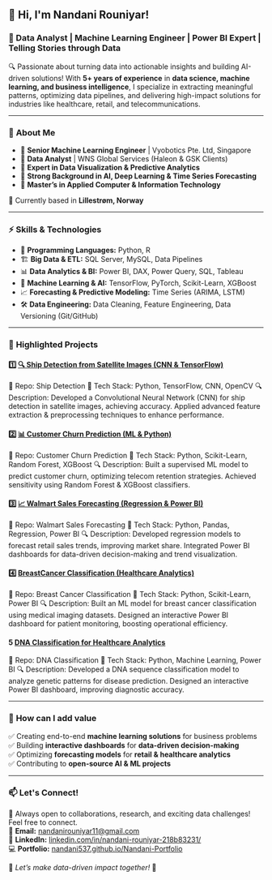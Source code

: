 ## 👋 Hi, I'm Nandani Rouniyar!  
### 🚀 Data Analyst | Machine Learning Engineer | Power BI Expert | Telling Stories through Data   

🔍 Passionate about turning data into actionable insights and building AI-driven solutions! With **5+ years of experience** in **data science, machine learning, and business intelligence**, I specialize in extracting meaningful patterns, optimizing data pipelines, and delivering high-impact solutions for industries like healthcare, retail, and telecommunications.

---

### 📌 **About Me**  
- 🔹 **Senior Machine Learning Engineer** | Vyobotics Pte. Ltd, Singapore  
- 🔹 **Data Analyst** | WNS Global Services (Haleon & GSK Clients)  
- 🔹 **Expert in Data Visualization & Predictive Analytics**  
- 🔹 **Strong Background in AI, Deep Learning & Time Series Forecasting**  
- 🔹 **Master’s in Applied Computer & Information Technology**  

📍 Currently based in **Lillestrøm, Norway**  

---

### ⚡ **Skills & Technologies**

- 📝 **Programming Languages:** Python, R
- 🏗 **Big Data & ETL:** SQL Server, MySQL, Data Pipelines
- 📊 **Data Analytics & BI:** Power BI, DAX, Power Query, SQL, Tableau
- 🧠 **Machine Learning & AI:** TensorFlow, PyTorch, Scikit-Learn, XGBoost
- 📈 **Forecasting & Predictive Modeling:** Time Series (ARIMA, LSTM)
- 🛠 **Data Engineering:** Data Cleaning, Feature Engineering, Data Versioning (Git/GitHub)

---

### 🚀 **Highlighted Projects**


#### 1️⃣ [🔍 Ship Detection from Satellite Images (CNN & TensorFlow)](https://github.com/nandani537/Ship-Detection) 
📍 Repo: Ship Detection
📌 Tech Stack: Python, TensorFlow, CNN, OpenCV
🔍 Description: Developed a Convolutional Neural Network (CNN) for ship detection in satellite images, achieving accuracy. Applied advanced feature extraction & preprocessing techniques to enhance performance. 

#### 2️⃣ [📊 Customer Churn Prediction (ML & Python)](https://github.com/nandani537/vodafone-churn-prediction) 
📍 Repo: Customer Churn Prediction
📌 Tech Stack: Python, Scikit-Learn, Random Forest, XGBoost
🔍 Description: Built a supervised ML model to predict customer churn, optimizing telecom retention strategies. Achieved sensitivity using Random Forest & XGBoost classifiers. 

#### 3️⃣ [📈 Walmart Sales Forecasting (Regression & Power BI)](https://github.com/nandani537/Walmart-Sales-Forecasting-New) 
📍 Repo: Walmart Sales Forecasting
📌 Tech Stack: Python, Pandas, Regression, Power BI
🔍 Description: Developed regression models to forecast retail sales trends, improving market share. Integrated Power BI dashboards for data-driven decision-making and trend visualization. 

#### 4️⃣ [ BreastCancer Classification (Healthcare Analytics)](https://github.com/nandani537/Breast-Cancer-Classification)
📍 Repo: Breast Cancer Classification
📌 Tech Stack: Python, Scikit-Learn, Power BI
🔍 Description: Built an ML model for breast cancer classification using medical imaging datasets. Designed an interactive Power BI dashboard for patient monitoring, boosting operational efficiency.

#### 5 [ DNA Classification for Healthcare Analytics](https://github.com/nandani537/DNA-Classification)
📍 Repo: DNA Classification
📌 Tech Stack: Python, Machine Learning, Power BI
🔍 Description: Developed a DNA sequence classification model to analyze genetic patterns for disease prediction. Designed an interactive Power BI dashboard, improving diagnostic accuracy.

---

### 🌟 **How can I add value**
✅ Creating end-to-end **machine learning solutions** for business problems  
✅ Building **interactive dashboards** for **data-driven decision-making**  
✅ Optimizing **forecasting models** for **retail & healthcare analytics**  
✅ Contributing to **open-source AI & ML projects**  

---

### 📫 **Let's Connect!**
💬 Always open to collaborations, research, and exciting data challenges! Feel free to connect.  
📩 **Email:** nandanirouniyar11@gmail.com  
🔗 **LinkedIn:** [linkedin.com/in/nandani-rouniyar-218b83231/](https://www.linkedin.com/in/nandani-rouniyar-218b83231/)  
💻 **Portfolio:** [nandani537.github.io/Nandani-Portfolio](https://nandani537.github.io/Nandani-Portfolio)  

🌟 *Let’s make data-driven impact together!* 🚀
